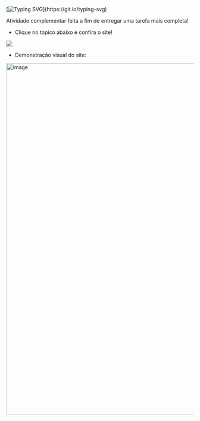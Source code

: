 [![Typing SVG](https://readme-typing-svg.herokuapp.com/?color=62cbcd;&size=35&center=true&vCenter=true&width=1000&lines=Tarefa+de+História!;Site+com+Mapas+Mentais!)](https://git.io/typing-svg)

Atividade complementar feita a fim de entregar uma tarefa mais completa!

- Clique no tópico abaixo e confira o site!

<a href = "https://lehguanaes.github.io/WebMapas_Site/"><img src="https://img.shields.io/badge/- WebMapas | Site-FFFFFF?style=for-the-badge&logo=github&logoColor=62cbcd"></a>

- Demonstração visual do site:

<img width="944" alt="image" src="https://github.com/user-attachments/assets/a7772c41-a53f-43c4-a2e2-c9f07f6bf8aa">
